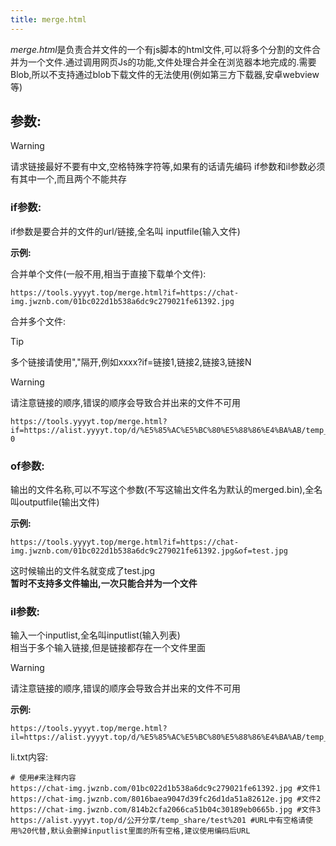 ```yaml
---
title: merge.html
---
```


*merge.html*是负责合并文件的一个有js脚本的html文件,可以将多个分割的文件合并为一个文件.通过调用网页Js的功能,文件处理合并全在浏览器本地完成的.需要Blob,所以不支持通过blob下载文件的无法使用(例如第三方下载器,安卓webview等)  

## 参数:  

> [!warning]
> 请求链接最好不要有中文,空格特殊字符等,如果有的话请先编码
> if参数和il参数必须有其中一个,而且两个不能共存

### if参数:  

if参数是要合并的文件的url/链接,全名叫 inputfile(输入文件)  

**示例:**  

合并单个文件(一般不用,相当于直接下载单个文件):  

```
https://tools.yyyyt.top/merge.html?if=https://chat-img.jwznb.com/01bc022d1b538a6dc9c279021fe61392.jpg
```

合并多个文件:  

> [!tip]
> 多个链接请使用","隔开,例如xxxx?if=链接1,链接2,链接3,链接N

> [!warning]
> 请注意链接的顺序,错误的顺序会导致合并出来的文件不可用

```
https://tools.yyyyt.top/merge.html?if=https://alist.yyyyt.top/d/%E5%85%AC%E5%BC%80%E5%88%86%E4%BA%AB/temp_share/il.txt,https://alist.yyyyt.top/d/%E5%85%AC%E5%BC%80%E5%88%86%E4%BA%AB/temp_share/SteamSetup.exe-0
```
### of参数:  

输出的文件名称,可以不写这个参数(不写这输出文件名为默认的merged.bin),全名叫outputfile(输出文件)  

**示例:**  

```
https://tools.yyyyt.top/merge.html?if=https://chat-img.jwznb.com/01bc022d1b538a6dc9c279021fe61392.jpg&of=test.jpg
```

这时候输出的文件名就变成了test.jpg  
**暂时不支持多文件输出,一次只能合并为一个文件**  

### il参数:  

输入一个inputlist,全名叫inputlist(输入列表)  
相当于多个输入链接,但是链接都存在一个文件里面  

> [!warning]
> 请注意链接的顺序,错误的顺序会导致合并出来的文件不可用

**示例:**  

```
https://tools.yyyyt.top/merge.html?il=https://alist.yyyyt.top/d/%E5%85%AC%E5%BC%80%E5%88%86%E4%BA%AB/temp_share/il.txt&of=steam.exe
```

li.txt内容:

```
# 使用#来注释内容
https://chat-img.jwznb.com/01bc022d1b538a6dc9c279021fe61392.jpg #文件1
https://chat-img.jwznb.com/8016baea9047d39fc26d1da51a82612e.jpg #文件2
https://chat-img.jwznb.com/814b2cfa2066ca51b04c30189eb0665b.jpg #文件3
https://alist.yyyyt.top/d/公开分享/temp_share/test%201 #URL中有空格请使用%20代替,默认会删掉inputlist里面的所有空格,建议使用编码后URL
```